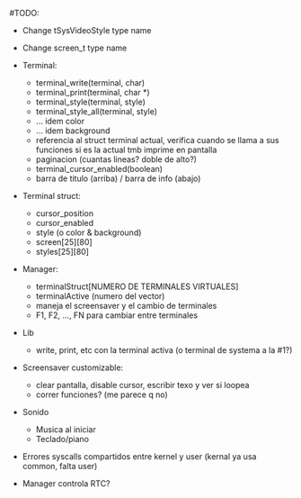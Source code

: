 #TODO:

- Change tSysVideoStyle type name

- Change screen_t type name

- Terminal:
	- terminal_write(terminal, char)
	- terminal_print(terminal, char *)
	- terminal_style(terminal, style)
	- terminal_style_all(terminal, style)
	- ... idem color
	- ... idem background
	- referencia al struct terminal actual, verifica cuando se llama a sus funciones si es la actual tmb imprime en pantalla
	- paginacion (cuantas lineas? doble de alto?)
	- terminal_cursor_enabled(boolean)
	- barra de titulo (arriba) / barra de info (abajo)

- Terminal struct:
	- cursor_position
	- cursor_enabled
	- style (o color & background)
	- screen[25][80]
	- styles[25][80]

- Manager:
	- terminalStruct[NUMERO DE TERMINALES VIRTUALES]
	- terminalActive (numero del vector)
	- maneja el screensaver y el cambio de terminales
	- F1, F2, ..., FN para cambiar entre terminales

- Lib
	- write, print, etc con la terminal activa (o terminal de systema a la #1?)

- Screensaver customizable:
	- clear pantalla, disable cursor, escribir texo y ver si loopea
	- correr funciones? (me parece q no)

- Sonido
	- Musica al iniciar
	- Teclado/piano

- Errores syscalls compartidos entre kernel y user (kernal ya usa common, falta user)

- Manager controla RTC?
